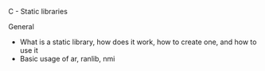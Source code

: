 C - Static libraries

General
- What is a static library, how does it work, how to create one, and how to use it
- Basic usage of ar, ranlib, nmi

